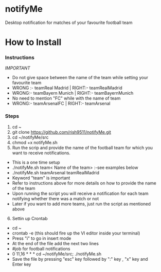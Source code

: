 # notifyMe
Desktop notification for matches of your favourite football team
# How to Install
### Instructions
*IMPORTANT*
* Do not give space between the name of the team while setting your favourite team
* WRONG :- teamReal Madrid | RIGHT:- teamRealMadrid
* WRONG:- teamBayern Munich | RIGHT:- teamBayernMunich
* No need to mention "FC" while with the name of team
* WRONG:- teamArsenalFC | RIGHT:- teamArsenal

### Steps 
1. cd ~ 
2. git clone https://github.com/rish9511/notifyMe.git
3. cd ~/notifyMe/src
4. chmod +x notifyMe.sh
5. Run the scrip and provide the name of the football team for which you want to receive notifications. 
  * This is a one time setup
  * ./notifyMe.sh team< Name of the team>  :-see examples below
  * ./notifyMe.sh teamArsenal teamRealMadrid
  * Keyword "team" is important
  * Refer to instructions above for more details on how to provide the name of the team 
  * Upon running the script you will receive a notification for each team notifying whether there was a match or  not 
  * Later if you want to add more teams, just run the script as mentioned above

6. Settin up Crontab
  * cd ~
  * crontab -e (this should fire up the VI editor inside your terminal)
  * Press "i" to go in insert mode
  * At the end of the file add the next two lines
  * #job for football notifications
  * 0 11,16 * * * cd ~/notifyMe/src; ./notifyMe.sh
  * Save the file by pressing "esc" key followed by ":" key , "x" key and Enter key
  
  
  
